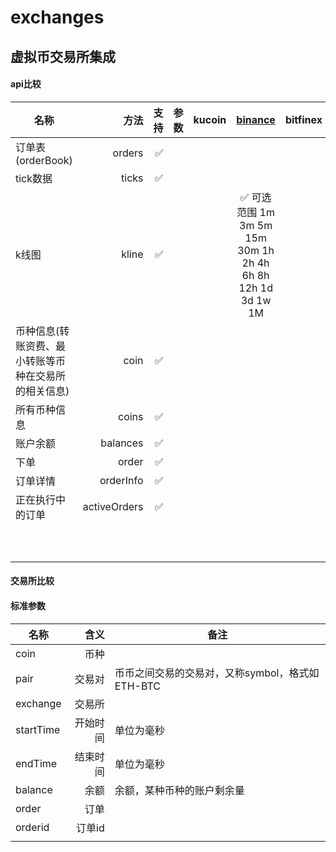 # exchanges
## 虚拟币交易所集成

#### api比较
| 名称 | 方法  | 支持 |参数 |  kucoin  | [binance](https://github.com/binance-exchange/binance-official-api-docs/blob/master/rest-api.md) | bitfinex |
| --------   | -----:  |-----:  |   :-----  |-----:  |  :----: | --------   |
| 订单表(orderBook) | orders | ✅ ||  |  ||
| tick数据 | ticks | ✅ |  |  |||
| k线图 | kline | ✅ |  |  |✅  可选范围 1m  3m  5m  15m  30m  1h  2h  4h  6h  8h  12h  1d  3d  1w  1M||
| 币种信息(转账资费、最小转账等币种在交易所的相关信息) |coin | ✅ |  |  |||
| 所有币种信息 | coins | ✅ | |  |||
| 账户余额 | balances | ✅ | |  |||
| 下单 | order | ✅ | |  |||
| 订单详情 | orderInfo | ✅ | |  |||
| 正在执行中的订单 | activeOrders | ✅ | |  |||
|  |  |  | | |||
|  |  |  | | |||
|  |  |  | | |||
|  |  |  | | |||
|  |  |  | | |||
|  |  |  | | |||
|  |  |  | | |||
|  |  |  | | |||
|  |  |  | | |||
|  |  |  | | |||

#### 交易所比较





#### 标准参数

| 名称 | 含义  | 备注  |
| --------   | -----:  | -----  |
| coin | 币种 |  |
| pair | 交易对 | 币币之间交易的交易对，又称symbol，格式如 ETH-BTC|
| exchange | 交易所 | |
| startTime| 开始时间| 单位为毫秒 |
| endTime| 结束时间| 单位为毫秒 |
| balance| 余额| 余额，某种币种的账户剩余量 |
| order| 订单|  |
| orderid | 订单id |  |
| | |  |

 